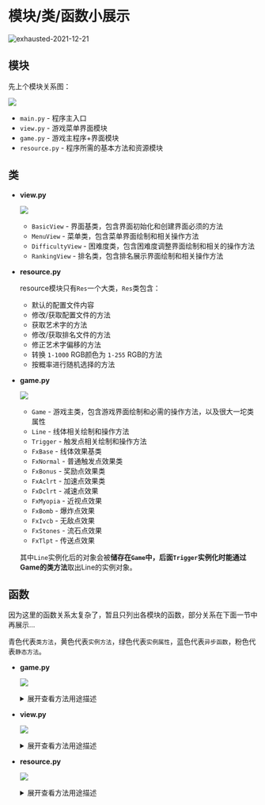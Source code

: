 # 模块/类/函数小展示

![exhausted-2021-12-21](https://cdn.jsdelivr.net/gh/cat-note/bottleassets@latest/img/exhausted-2021-12-21.jpg)

## 模块

先上个模块关系图：

![](https://cdn.jsdelivr.net/gh/SomeBottle/skline@main/docs/pics/module-relations.png)  

* ```main.py``` - 程序主入口
* ```view.py``` - 游戏菜单界面模块
* ```game.py``` - 游戏主程序+界面模块
* ```resource.py``` - 程序所需的基本方法和资源模块  

## 类

* **view.py**

    ![](https://cdn.jsdelivr.net/gh/SomeBottle/skline@main/docs/pics/class-view-relations.png)  

    * ```BasicView``` - 界面基类，包含界面初始化和创建界面必须的方法  
    * ```MenuView``` - 菜单类，包含菜单界面绘制和相关操作方法
    * ```DifficultyView``` - 困难度类，包含困难度调整界面绘制和相关的操作方法
    * ```RankingView``` - 排名类，包含排名展示界面绘制和相关操作方法  

* **resource.py** 

    resource模块只有```Res```一个大类，```Res```类包含：

    * 默认的配置文件内容
    * 修改/获取配置文件的方法
    * 获取艺术字的方法
    * 修改/获取排名文件的方法
    * 修正艺术字偏移的方法
    * 转换 ```1-1000``` RGB颜色为 ```1-255``` RGB的方法
    * 按概率进行随机选择的方法

* **game.py**  

    ![](https://cdn.jsdelivr.net/gh/SomeBottle/skline@main/docs/pics/class-game-relations.png)  

    * ```Game``` - 游戏主类，包含游戏界面绘制和必需的操作方法，以及很大一坨类属性  
    * ```Line``` - 线体相关绘制和操作方法
    * ```Trigger``` - 触发点相关绘制和操作方法
    * ```FxBase``` - 线体效果基类
    * ```FxNormal``` - 普通触发点效果类
    * ```FxBonus``` - 奖励点效果类
    * ```FxAclrt``` - 加速点效果类
    * ```FxDclrt``` - 减速点效果
    * ```FxMyopia``` - 近视点效果
    * ```FxBomb``` - 爆炸点效果
    * ```FxIvcb``` - 无敌点效果
    * ```FxStones``` - 流石点效果
    * ```FxTlpt``` - 传送点效果  

    其中```Line```实例化后的对象会被**储存在```Game```**中，后面```Trigger```实例化时能通过**Game的类方法**取出Line的实例对象。  

## 函数  

因为这里的函数关系太复杂了，暂且只列出各模块的函数，部分关系在下面一节中再展示...

青色代表```类方法```，黄色代表```实例方法```，绿色代表```实例属性```，蓝色代表```异步函数```，粉色代表```静态方法```。 

* **game.py**  

    ![](https://cdn.jsdelivr.net/gh/SomeBottle/skline@main/docs/pics/funcs-game.png)   

    <details>
    <summary>展开查看方法用途描述</summary>

    ------

    **Game类:**  

    |方法名|类型|用途|
    |:---:|:---:|:---:|
    |set_color|类方法|基于```curses```设置颜色对|
    |color_pair|类方法|在```curses.color_pair```上的一个Hook，考虑不支持颜色的情况|
    |cls_init|类方法|初始化Game类的类属性|
    |cut_point|类方法|修剪传入的点集合，返回一个只存在于地图内的点集合|
    |reset_score|类方法|重置游戏分数为0|
    |add_task|类方法|往```asyncio```事件循环中增加协程任务，多用于触发点特效的处理|
    |add_score|类方法|增加分数，可以接受一个参数```num```来指定加多少分|
    |create_border|类方法|创建游戏边界的点坐标集合|
    |create_area|类方法|创建```curses```窗口，包括消息窗口和游戏窗口|
    |del_area|类方法|在游戏结束后删除窗口|
    |get_ins|类方法|获得储存的实例，用于取得```Line```的实例对象|
    |myopia|类方法|使用布尔值设置是否近视|
    |get_sight_info|类方法|用于**近视处理**部分，获得头部坐标和视野宽高|
    |update_myopia_sight|类方法|用于更新视野区域点集合，搭配```Line```实例的```move```方法|
    |printer|类方法|用于游戏区域图案打印，```curses.addstr```方法的一个Hook，同样是考虑了不支持颜色的情况|
    |flash_fx|实例方法|用于```count_down```方法里对艺术字的随机纵向推拉动画|
    |count_down|实例方法|用于游戏倒计时|
    |draw_flow_stones|实例方法|用于根据流石点集绘制流石|
    |draw_border|实例方法|根据```create_border```创建的点集绘制游戏区域边框|
    |draw_score|实例方法|在消息区绘制分数信息|
    |calc_score|实例方法|用于在游戏结束后计算出最终得分|
    |over|实例方法|游戏结束时进入的游戏结束方法|
    |cancel_tasks|实例方法|在游戏结束后取消所有```asyncio```事件循环中的协程任务|
    |start|实例方法|促使游戏开始的方法|

    **Line类:**  

    |方法名|类型|用途|
    |:---:|:---:|:---:|
    |draw_line|实例方法|在游戏区域中绘制角色|
    |draw_msg|实例方法|在消息区域中绘制线体相关消息|
    |tail_impact|实例方法|检查尾巴从哪里开始截断，用于爆炸点的判断|
    |impact|实例方法|线体死亡判断|
    |move|实例方法|线体移动处理方法|
    |add_tail|实例方法|加长尾巴的处理方法|
    |control|实例方法|接受键盘控制的方法|
    |hit|实例方法|判断头部是否位于传入的坐标点，也就是判断碰撞|
    |velo|实例属性|返回线体速度的大小(无关方向)|  

    **Trigger类:**  

    |方法名|类型|用途|
    |:---:|:---:|:---:|
    |check|实例方法|检查触发点的情况，包括检查是否还有触发点和是否碰撞到触发点|
    |ava_points|实例方法|获得可用的点集合，不可用的点包括被线体占用，被触发点占用，边界点等等|
    |make|实例方法|在游戏区域中随机放置触发点|
    |draw|实例方法|在消息区域输出```触发点消息队列```的内容|
    |trg_async|实例方法|根据线体碰到的触发点类型进行效果相关的异步任务分发|

    **FxBase及其继承出的Fx...类：**

    |方法名|类型|用途|
    |:---:|:---:|:---:|
    |hang_fx|**(父类方法)**实例方法|在```触发点消息队列```中挂起一条消息|
    |apply|**(子类方法)**实例方法|给线体应用当前的**效果**|


    </details>
    
* **view.py**  

    ![](https://cdn.jsdelivr.net/gh/SomeBottle/skline@main/docs/pics/funcs-view.png)   

    <details>
    <summary>展开查看方法用途描述</summary>

    --------

    **BasicView类:**  

    |方法名|类型|用途|
    |:---:|:---:|:---:|
    |create_win|实例方法|基于```curses```创建标题和选项栏两个窗口|

    **MenuView类:**  

    |方法名|类型|用途|
    |:---:|:---:|:---:|
    |first_page|实例方法|用于展示运行程序时的第一个画面|
    |start_game|实例方法|用于开始游戏，开启```asyncio```事件循环|
    |asyncio_game|实例方法|创建并行任务列表，将开始游戏```game.start()```方法加入任务列表|
    |option_maker|实例方法|根据选项生成菜单文本|
    |menu|实例方法|游戏菜单主程序，接受用户输入并予以反馈和跳转|
    
    **DifficultyView类:**  

    |方法名|类型|用途|
    |:---:|:---:|:---:|
    |bar_maker|实例方法|根据当前选择的困难度生成一个小进度条|
    |show_panel|实例方法|困难度菜单主程序，接受用户输入以改变困难度|

    **RankingView类:**  

    |方法名|类型|用途|
    |:---:|:---:|:---:|
    |list_maker|实例方法|根据排名分片生成要打印出来的文本|
    |show_panel|实例方法|排名表主程序，反馈当前的排名情况，接受用户输入以翻页或者返回|

    </details>

* **resource.py**  

    ![](https://cdn.jsdelivr.net/gh/SomeBottle/skline@main/docs/pics/funcs-resource.png)  

    <details>
    <summary>展开查看方法用途描述</summary>

    --------

    **Res类:**  

    |方法名|类型|用途|
    |:---:|:---:|:---:|
    |art_texts|实例方法|获取艺术字，并返回艺术字的高度，长度以及文本内容|
    |get_config|实例方法|读取配置文件并json解析，返回配置文件字典|
    |set_config|实例方法|根据键设置对应配置的值，再转换为json格式储存|
    |get_ranking|实例方法|读取排名文件并json解析，返回排名字典|
    |set_ranking|实例方法|将新的总分加入排名文件，再转换为json格式储存|
    |x_offset|静态方法|修复```curses.addstr```打印多行文本时的错位问题，手动添加偏移|
    |rgb|静态方法|将```1-255```的颜色RGB值转换为```curses.init_color```能接受的```1-1000```|
    |ratio_rand|静态方法|根据传入的字典键值对，按概率随机返回一个字典键（值是键对应的概率）|

    </details>
